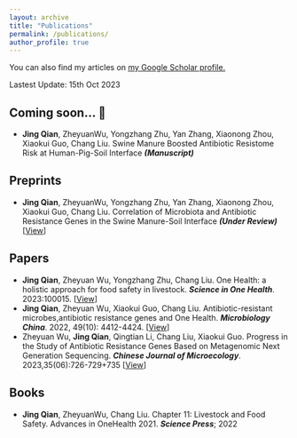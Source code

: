 ```yaml
---
layout: archive
title: "Publications"
permalink: /publications/
author_profile: true
---
```

You can also find my articles on <u><a href="{{author.googlescholar}}">my Google Scholar profile</a>.</u>

Lastest Update: 15th Oct 2023&nbsp;

Coming soon... 🚀
------
+ **Jing Qian**, ZheyuanWu, Yongzhang Zhu, Yan Zhang, Xiaonong Zhou, Xiaokui Guo, Chang Liu. Swine Manure Boosted Antibiotic Resistome Risk at Human-Pig-Soil Interface ***(Manuscript)***

Preprints
------
+ **Jing Qian**, ZheyuanWu, Yongzhang Zhu, Yan Zhang, Xiaonong Zhou, Xiaokui Guo, Chang Liu. Correlation of Microbiota and Antibiotic Resistance Genes in the Swine Manure-Soil Interface ***(Under Review)*** [[View](https://doi.org/10.21203/rs.3.rs-2860598/v1)]

Papers
------
+ **Jing Qian**, Zheyuan Wu, Yongzhang Zhu, Chang Liu. One Health: a holistic approach for food safety in livestock. ***Science in One Health***. 2023:100015. [[View](https://www.sciencedirect.com/science/article/pii/S2949704323000094)]
+ **Jing Qian**, Zheyuan Wu, Xiaokui Guo, Chang Liu. Antibiotic-resistant microbes,antibiotic resistance genes and One Health. ***Microbiology China***. 2022, 49(10): 4412-4424. [[View](https://wswxtb.ijournals.cn/wswxtbcn/article/abstract/tb22104412)]
+ Zheyuan Wu, **Jing Qian**, Qingtian Li, Chang Liu, Xiaokui Guo. Progress in the Study of Antibiotic Resistance Genes Based on Metagenomic Next Generation Sequencing. ***Chinese Journal of Microecology***. 2023,35(06):726-729+735 [[View](https://cjm.dmu.edu.cn/article/doi/10.13381/j.cnki.cjm.202306017)]

Books
------
+ **Jing Qian**, ZheyuanWu, Chang Liu. Chapter 11: Livestock and Food Safety. Advances in OneHealth 2021. ***Science Press***; 2022
